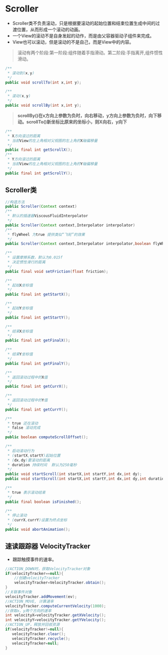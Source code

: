 # Scroller
- Scroller类不负责滚动，只是根据要滚动的起始位置和结束位置生成中间的过渡位置，从而形成一个滚动的动画。
- 一个View的滚动不是自身发起的动作，而是由父容器驱动子组件来完成。
- View也可以滚动，但是滚动的不是自己，而是View中的内容。
>滚动有两个阶段:第一阶段:组件随着手指滑动。第二阶段:手指离开,组件惯性滑动。
```java
/**
 * 滚动到(x,y)
 */
public void scrollTo(int x,int y);

/**
 * 滚动(x,y)
 */
public void scrollBy(int x,int y);
```
>**scrollBy()在x方向上参数为负时，向右移动，y方向上参数为负时，向下移动。scrollTo()新坐标比原来的坐标小，则X向右，y向下**
```java
/**
 * X方向滚过的距离
 * 当前View的左上角相对父视图的左上角的X轴偏移量
 */
public final int getScrollX();
/**
 * Y方向滚过的距离
 * 当前View的左上角相对父视图的左上角的Y轴偏移量
 */
public final int getScrollY();
```
## Scroller类
```java
//构造方法
public Scroller(Context context)
/**
 * 默认的插速器ViscousFluidInterpolator
 */
public Scroller(Context context,Interpolator interpolator)
/**
 * flyWheel 为true 提供类似“飞轮”的效果
 */
public Scroller(Context context,Interpolator interpolator,boolean flyWheel)

/**
 * 设置摩擦系数，默认为0.015f
 * 决定惯性滑行的距离
 */
public final void setFriction(float friction);

/**
 * 起始X坐标值
 */
public final int getStartX();

/**
 * 起始Y坐标值
 */
public final int getStartY();

/**
 * 结束X坐标值
 */
public final int getFinalX();

/**
 * 结束Y坐标值
 */
public final int getFinalY();

/**
 * 返回滚动过程中的X值
 */
public final int getCurrX();

/**
 * 返回滚动过程中的Y值
 */
public final int getCurrY();

/**
 * true 还在滚动
 * false 滚动完成
 */
public boolean computeScrollOffset();

/**
 * 启动滚动行为
 * (startX,startY)起始位置
 * (dx,dy)要滚动的距离
 * duration 持续时间  默认为250毫秒
 */
public void startScroll(int startX,int startY,int dx,int dy);
public void startScroll(int startX,int startY,int dx,int dy,int duration);

/**
 * true 表示滚动结束
 */
public final boolean isFinished();

/**
 * 停止滚动
 * (currX,currY)设置为终点坐标
 */
public void abortAnimation();
```
## 速读跟踪器 VelocityTracker
- 跟踪触摸事件的速率。
```java
//ACTION_DOWN时，获取VelocityTracker对象
if(velocityTracker==null){
    //创建velocityTracker
    velocityTracker=VelocityTracker.obtain();
}
//关联事件对象
velocityTracker.addMovement(ev);
//ACTION_MOVE, 计算速率
velocityTracker.computeCurrentVelocity(1000);
//获取x、y两个方向的速率
int velocityX=velocityTracker.getXVelocity();
int velocityY=velocityTracker.getYVelocity();
//ACTION_UP，释放并回收资源
if(velocityTracker!=null){
   velocityTracker.clear();
   velocityTracker.recycle();
   velocityTracker=null;
}
```